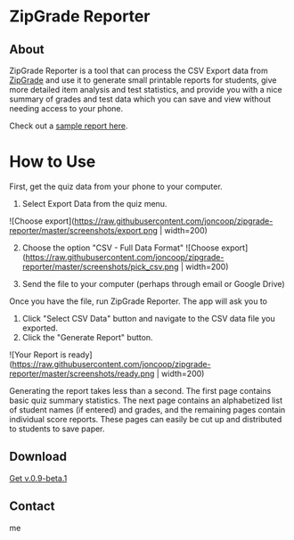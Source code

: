 # ZipGrade Reporter

## About

ZipGrade Reporter is a tool that can process the CSV Export data from [ZipGrade](https://www.zipgrade.com/) and use it to generate small printable reports for students, give more detailed item analysis and test statistics, and provide you with a nice summary of grades and test data which you can save and view without needing access to your phone.

Check out a [sample report here](https://github.com/joncoop/zipgrade-reporter/raw/master/sample/sample_report.docx).

# How to Use

First, get the quiz data from your phone to your computer.

1. Select Export Data from the quiz menu.

![Choose export](https://raw.githubusercontent.com/joncoop/zipgrade-reporter/master/screenshots/export.png | width=200)

2. Choose the option "CSV - Full Data Format"
![Choose export](https://raw.githubusercontent.com/joncoop/zipgrade-reporter/master/screenshots/pick_csv.png | width=200)

3. Send the file to your computer (perhaps through email or Google Drive)


Once you have the file, run ZipGrade Reporter. The app will ask you to

1. Click "Select CSV Data" button and navigate to the CSV data file you exported.
2. Click the "Generate Report" button.

![Your Report is ready](https://raw.githubusercontent.com/joncoop/zipgrade-reporter/master/screenshots/ready.png | width=200)

Generating the report takes less than a second. The first page contains basic quiz summary statistics. The next page contains an alphabetized list of student names (if entered) and grades, and the remaining pages contain individual score reports. These pages can easily be cut up and distributed to students to save paper.

## Download

[Get v.0.9-beta.1](https://github.com/joncoop/zipgrade-reporter/releases/download/v.0.9-beta.1/ZipGrade.Reporter.exe)

## Contact

me
